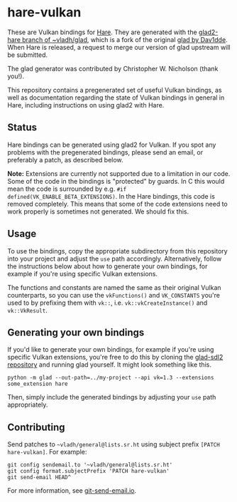 # hare-vulkan

These are Vulkan bindings for [Hare](https://harelang.org).
They are generated with the
[glad2-hare branch of ~vladh/glad](https://git.sr.ht/~vladh/glad), which is
a fork of the original [glad by Dav1dde](https://github.com/Dav1dde/glad).
When Hare is released, a request to merge our version of glad upstream will
be submitted.

The glad generator was contributed by Christopher W. Nicholson (thank you!).

This repository contains a pregenerated set of useful Vulkan bindings, as well
as documentation regarding the state of Vulkan bindings in general in Hare,
including instructions on using glad2 with Hare.

## Status

Hare bindings can be generated using glad2 for Vulkan. If you spot any problems
with the pregenerated bindings, please send an email, or preferably a patch,
as described below.

**Note:** Extensions are currently not supported due to a limitation in our
code. Some of the code in the bindings is "protected" by guards. In C this would
mean the code is surrounded by e.g. `#if defined(VK_ENABLE_BETA_EXTENSIONS)`. In
the Hare bindings, this code is removed completely. This means that some of the
code extensions need to work properly is sometimes not generated. We should fix
this.

## Usage

To use the bindings, copy the appropriate subdirectory from this repository
into your project and adjust the `use` path accordingly. Alternatively,
follow the instructions below about how to generate your own bindings, for
example if you're using specific Vulkan extensions.

The functions and constants are named the same as their original Vulkan
counterparts, so you can use the `vkFunctions()` and `VK_CONSTANTS` you're used
to by prefixing them with `vk::`, i.e. `vk::vkCreateInstance()` and
`vk::VkResult`.

## Generating your own bindings

If you'd like to generate your own bindings, for example if you're using
specific Vulkan extensions, you're free to do this by cloning the
[glad-sdl2 repository](https://git.sr.ht/~vladh/glad) and running glad yourself.
It might look something like this.

```
python -m glad --out-path=../my-project --api vk=1.3 --extensions some_extension hare
```

Then, simply include the generated bindings by adjusting your `use` path
appropriately.

## Contributing

Send patches to `~vladh/general@lists.sr.ht` using subject prefix `[PATCH hare-vulkan]`. For example:

```
git config sendemail.to '~vladh/general@lists.sr.ht'
git config format.subjectPrefix 'PATCH hare-vulkan'
git send-email HEAD^
```

For more information, see [git-send-email.io](https://git-send-email.io/).
